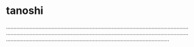 # tanoshi
.......................................................................................................................................................................................................................................................................................................................................................................